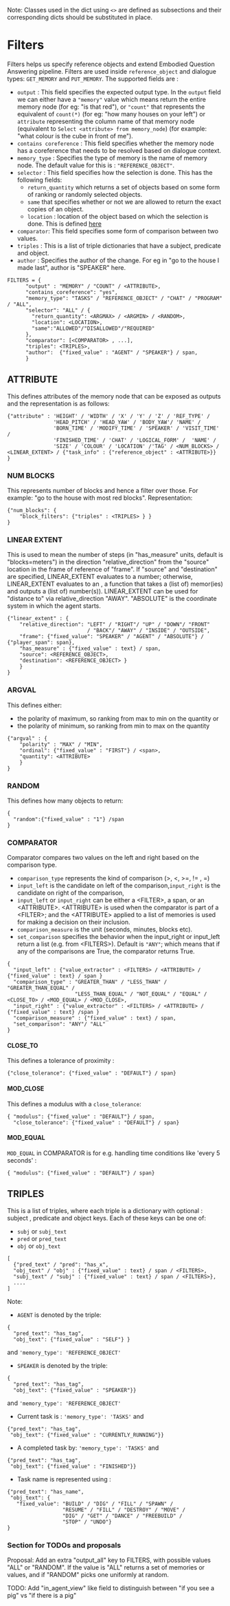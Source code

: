 Note: Classes used in the dict using `<>` are defined as subsections and their corresponding dicts should be substituted in place.

# Filters #

Filters helps us specify reference objects and extend Embodied Question Answering pipeline. Filters are used inside `reference_object` and dialogue types: `GET_MEMORY` and `PUT_MEMORY`.
The supported fields are : 
- `output` : This field specifies the expected output type. In the `output` field we can either have a `"memory"` value which means return the entire memory node (for eg: "is that red"), or `"count"` that represents the equivalent of `count(*)` (for eg: "how many houses on your left") or `attribute` representing the column name of that memory node (equivalent to `Select <attribute> from memory_node`) (for example: "what colour is the cube in front of me"). 
- `contains coreference` : This field specifies whether the memory node has a coreference that needs to be resolved based on dialogue context.
- `memory_type` : Specifies the type of memory is the name of memory node. The default value for this is : `"REFERENCE_OBJECT"`.
- `selector` : This field specifies how the selection is done. This has the following fields:
  - `return_quantity` which returns a set of objects based on some form of ranking or randomly selected objects. 
  - `same` that specifies whether or not we are allowed to return the exact copies of an object. 
  - `location` : location of the object based on which the selection is done. This is defined [here](human_give_command.md#location)
- `comparator`: This field specifies some form of comparison between two values.
- `triples` : This is a list of triple dictionaries that have a subject, predicate and object.
- `author` : Specifies the author of the change. For eg in "go to the house I made last", author is "SPEAKER" here.


```
FILTERS = { 
      "output" : "MEMORY" / "COUNT" / <ATTRIBUTE>,
      "contains_coreference": "yes",
      "memory_type": "TASKS" / "REFERENCE_OBJECT" / "CHAT" / "PROGRAM" / "ALL",
      "selector": "ALL" / {
        "return_quantity": <ARGMAX> / <ARGMIN> / <RANDOM>,
        "location": <LOCATION>,
        "same":"ALLOWED"/"DISALLOWED"/"REQUIRED"
      },
      "comparator": [<COMPARATOR> , ...],
      "triples": <TRIPLES>,
      "author":  {"fixed_value" : "AGENT" / "SPEAKER"} / span,
      }
```

## ATTRIBUTE ##

This defines attributes of the memory node that can be exposed as outputs and the representation is as follows:

```
{"attribute" : 'HEIGHT' / 'WIDTH' / 'X' / 'Y' / 'Z' / 'REF_TYPE' / 
               'HEAD_PITCH' / 'HEAD_YAW' / 'BODY_YAW'/ 'NAME' / 
               'BORN_TIME' / 'MODIFY_TIME' / 'SPEAKER' / 'VISIT_TIME' /  
               'FINISHED_TIME' / 'CHAT' / 'LOGICAL_FORM' /  'NAME' / 
               'SIZE' / 'COLOUR' / 'LOCATION' /'TAG' / <NUM_BLOCKS> /   <LINEAR_EXTENT> / {"task_info" : {"reference_object" : <ATTRIBUTE>}}
}
```

### NUM BLOCKS ###
This represents number of blocks and hence a filter over those. For example: "go to the house with most red blocks". 
Representation:
```
{"num_blocks": {
    "block_filters": {"triples" : <TRIPLES> } }
}
```

### LINEAR EXTENT ###
This is used to mean the number of steps (in "has_measure" units, default is "blocks=meters") in the direction "relative_direction" from the "source" location in the frame of reference of "frame".  If "source" and "destination" are specified, LINEAR_EXTENT evaluates to a number; otherwise, LINEAR_EXTENT evaluates to an <ATTRIBUTE>, a function that takes a (list of) memor(ies) and outputs a (list of) number(s)).  LINEAR_EXTENT can be used for "distance to" via relative_direction "AWAY".  "ABSOLUTE" is the coordinate system in which the agent starts.
```
{"linear_extent" : {
    "relative_direction": "LEFT" / "RIGHT"/ "UP" / "DOWN"/ "FRONT" 
                          / "BACK"/ "AWAY" / "INSIDE" / "OUTSIDE", 
    "frame": {"fixed_value": "SPEAKER" / "AGENT" / "ABSOLUTE"} / {"player_span": span},
    "has_measure" : {"fixed_value" : text} / span,
    "source": <REFERENCE_OBJECT>,
    "destination": <REFERENCE_OBJECT> }
    }
}
```

### ARGVAL ###
This defines either: 
- the polarity of maximum, so ranking from max to min on the quantity or
- the polarity of minimum, so ranking from min to max on the quantity
```
{"argval" : { 
    "polarity" : "MAX" / "MIN", 
    "ordinal": {"fixed_value" : "FIRST"} / <span>, 
    "quantity": <ATTRIBUTE>
    }
}
```

### RANDOM ###
This defines how many objects to return:
```
{
  "random":{"fixed_value" : "1"} /span
}
```


### COMPARATOR ###
Comparator compares two values on the left and right based on the comparison type.
- `comparison_type` represents the kind of comparison (>, <, >=, != , =)
- `input_left` is the candidate on left of the comparison,`input_right` is the candidate on right of the comparison,
- `input_left` or `input_right` can be either a \<FILTER\>, a span, or an \<ATTRIBUTE\>.   \<ATTRIBUTE\> is used when the comparator is part of a \<FILTER\>; and the \<ATTRIBUTE\> applied to a list of memories is used for making a decision on their inclusion.
- `comparison_measure` is the unit (seconds, minutes, blocks etc).
- `set_comparison` specifies the behavior when the input_right or input_left return a list (e.g. from \<FILTERS\>).  Default is `"ANY"`; which means that if any of the comparisons are True, the comparator returns True.
		
```
{
  "input_left" : {"value_extractor" : <FILTERS> / <ATTRIBUTE> / {"fixed_value" : text} / span }
  "comparison_type" : "GREATER_THAN" / "LESS_THAN" / "GREATER_THAN_EQUAL" / 
                      "LESS_THAN_EQUAL" / "NOT_EQUAL" / "EQUAL" / <CLOSE_TO> / <MOD_EQUAL> / <MOD_CLOSE>,
  "input_right" : {"value_extractor" : <FILTERS> / <ATTRIBUTE> / {"fixed_value" : text} /span }
  "comparison_measure" : {"fixed_value" : text} / span,
  "set_comparison": "ANY"/ "ALL"
}
```

#### CLOSE_TO ####
This defines a tolerance of proximity :
```
{"close_tolerance": {"fixed_value" : "DEFAULT"} / span}
```

#### MOD_CLOSE ####
This defines a modulus with a `close_tolerance`:
```
{ "modulus": {"fixed_value" : "DEFAULT"} / span, 
  "close_tolerance": {"fixed_value" : "DEFAULT"} / span}
```

#### MOD_EQUAL ####
`MOD_EQUAL` in COMPARATOR is for e.g. handling time conditions like 'every 5 seconds' :
```
{ "modulus": {"fixed_value" : "DEFAULT"} / span}
```


## TRIPLES ##
This is a list of triples, where each triple is a dictionary with optional : subject , predicate and object keys.
Each of these keys can be one of:
- `subj` or `subj_text`
- `pred` or `pred_text`
- `obj` or `obj_text`

```
[
  {"pred_text" / "pred": "has_x", 
  "obj_text" / "obj" : {"fixed_value" : text} / span / <FILTERS>, 
  "subj_text" / "subj" : {"fixed_value" : text} / span / <FILTERS>},
  ....
]
```
Note:
- `AGENT` is denoted by the triple:
```
{
  "pred_text": "has_tag", 
  "obj_text": {"fixed_value" : "SELF"} }
```
and `'memory_type': 'REFERENCE_OBJECT'` 

- `SPEAKER` is denoted by the triple:
```
{
  "pred_text": "has_tag", 
  "obj_text": {"fixed_value" : "SPEAKER"}}
```
and `'memory_type': 'REFERENCE_OBJECT'` 

- Current task is : `'memory_type': 'TASKS'` and 
```
{"pred_text": "has_tag", 
 "obj_text": {"fixed_value" : "CURRENTLY_RUNNING"}}
``` 
- A completed task by: `'memory_type': 'TASKS'` and 
```
{"pred_text": "has_tag", 
 "obj_text": {"fixed_value" : "FINISHED"}}
``` 

- Task name is represented using :
```
{"pred_text": "has_name", 
 "obj_text": {
   "fixed_value": "BUILD" / "DIG" / "FILL" / "SPAWN" / 
                  "RESUME" / "FILL" / "DESTROY" / "MOVE" / 
                  "DIG" / "GET" / "DANCE" / "FREEBUILD" /
                  "STOP" / "UNDO"}
}
```


### Section for TODOs and proposals ###
Proposal:  Add an extra "output_all" key to FILTERS, with possible values "ALL" or "RANDOM".  If the value is "ALL" returns a set of memories or values, and if "RANDOM" picks one uniformly at random. 


TODO: Add "in_agent_view" like field to distinguish between "if you see a pig" vs "if there is a pig"
